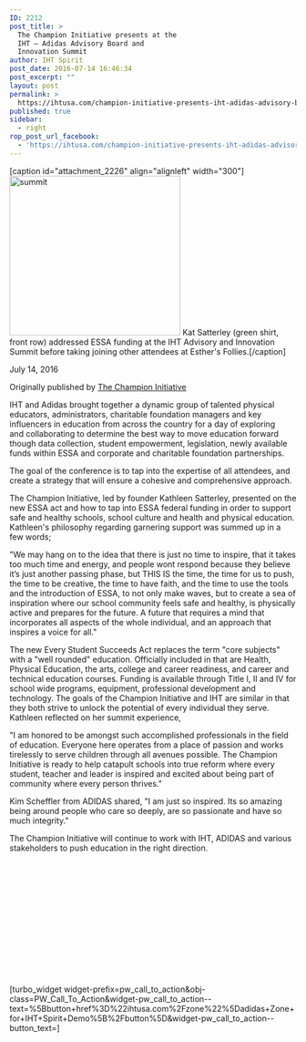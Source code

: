 ```yaml
---
ID: 2212
post_title: >
  The Champion Initiative presents at the
  IHT – Adidas Advisory Board and
  Innovation Summit
author: IHT Spirit
post_date: 2016-07-14 16:46:34
post_excerpt: ""
layout: post
permalink: >
  https://ihtusa.com/champion-initiative-presents-iht-adidas-advisory-board-innovation-summit/
published: true
sidebar:
  - right
rop_post_url_facebook:
  - 'https://ihtusa.com/champion-initiative-presents-iht-adidas-advisory-board-innovation-summit/?utm_source=ReviveOldPost&utm_medium=social&utm_campaign=ReviveOldPost'
---
```

<div class="flex_display flex_vbox" id="comp-ihkiojhf2_SinglePostMediaTop_MediaPost__0_0_dateAndAuthorAligner" data-reactid=".0.$SITE_ROOT.$desktop_siteRoot.$PAGES_CONTAINER.1.1.$SITE_PAGES.$mhqg1.1.$comp-ihkiojhf2.0.0.$child.$0.1.$1.$4">
<div class="flex_display" id="comp-ihkiojhf2_SinglePostMediaTop_MediaPost__0_0_dateAndAuthor" data-reactid=".0.$SITE_ROOT.$desktop_siteRoot.$PAGES_CONTAINER.1.1.$SITE_PAGES.$mhqg1.1.$comp-ihkiojhf2.0.0.$child.$0.1.$1.$4.$0">
<div class="s11" id="comp-ihkiojhf2_SinglePostMediaTop_MediaPost__0_0_date" data-reactid=".0.$SITE_ROOT.$desktop_siteRoot.$PAGES_CONTAINER.1.1.$SITE_PAGES.$mhqg1.1.$comp-ihkiojhf2.0.0.$child.$0.1.$1.$4.$0.$0">
<div class="s11_richTextContainer s11richTextContainer" id="comp-ihkiojhf2_SinglePostMediaTop_MediaPost__0_0_daterichTextContainer" data-reactid=".0.$SITE_ROOT.$desktop_siteRoot.$PAGES_CONTAINER.1.1.$SITE_PAGES.$mhqg1.1.$comp-ihkiojhf2.0.0.$child.$0.1.$1.$4.$0.$0.0">

[caption id="attachment_2226" align="alignleft" width="300"]<a href="https://ihtusa.com/wp-content/uploads/2016/07/Katfrontcenter.jpg"><img class="size-medium wp-image-2226" src="https://ihtusa.com/wp-content/uploads/2016/07/Katfrontcenter-300x280.jpg" alt="summit" width="300" height="280"></a> Kat Satterley (green shirt, front row) addressed ESSA funding at the IHT Advisory and Innovation Summit before taking joining other attendees at Esther's Follies.[/caption]
<p class="font_9">July 14, 2016</p>
<p class="font_9">Originally published by <a href="http://www.thechampioninitiative.com/#!The-Champion-Initiative-presents-at-the-IHT-–-Adidas-Advisory-Board-and-Innovation-Summit/mhqg1/565af49e0cf296b209017ef6" target="_blank">The Champion Initiative</a></p>

</div>
</div>
</div>
</div>
<div class="flex_display" id="SinglePostMediaInner_MediaPost__0_0" data-reactid=".0.$SITE_ROOT.$desktop_siteRoot.$PAGES_CONTAINER.1.1.$SITE_PAGES.$mhqg1.1.$comp-ihkiojhf2.0.0.$child.$0.1.$1.$5">
<p id="comp-ihkiojhf2_SinglePostMediaInner_MediaPost__0_0_1_def_0" class="flex_vbox" data-reactid=".0.$SITE_ROOT.$desktop_siteRoot.$PAGES_CONTAINER.1.1.$SITE_PAGES.$mhqg1.1.$comp-ihkiojhf2.0.0.$child.$0.1.$1.$5.$child">IHT and Adidas&nbsp;brought together a dynamic group of talented physical educators, administrators, charitable foundation managers and key influencers in education from across the country for a day of exploring and&nbsp;collaborating&nbsp;to determine the best way to move education forward though data collection, student empowerment, legislation, newly available funds within ESSA and corporate and charitable foundation partnerships.</p>
<p class="flex_vbox" data-reactid=".0.$SITE_ROOT.$desktop_siteRoot.$PAGES_CONTAINER.1.1.$SITE_PAGES.$mhqg1.1.$comp-ihkiojhf2.0.0.$child.$0.1.$1.$5.$child">The&nbsp;goal of the conference&nbsp;is to tap into the expertise of all attendees, and create a strategy that will ensure a cohesive and comprehensive approach.</p>

</div>
<!--more-->

The Champion Initiative, led by founder Kathleen Satterley, presented on the new ESSA act and how to tap into ESSA federal funding in order to support safe and healthy schools, school culture and health and physical education. Kathleen's philosophy regarding garnering support&nbsp;was&nbsp;summed up in a few words;

"We may hang on to the idea that there is just no time to inspire, that it takes too much time and energy, and people wont respond because they believe it’s just another passing phase, but THIS IS the time, the time for us to push, the time to be creative, the time to have faith, and the time to use the tools and the introduction of ESSA, to not only&nbsp;make waves, but to create a sea of inspiration where our school community feels safe and healthy, is physically active and prepares for the future. A future that requires a mind that incorporates all aspects of the whole individual, and an approach that inspires a voice for all."

The new Every Student Succeeds Act replaces the term "core subjects" with a "well rounded" education. Officially included in that are Health, Physical Education, the arts, college and career&nbsp;readiness, and career and technical education courses. Funding is available through Title I, II and IV for school wide programs, equipment, professional development and technology. The goals of the Champion Initiative and IHT are similar in that they both strive to unlock the potential of every individual they serve. Kathleen reflected on her summit experience,

"I am honored to be amongst such accomplished professionals in the field of education. Everyone here operates from a place of passion and works tirelessly to serve children through all avenues possible. The Champion Initiative is ready to help catapult schools into true reform where every student, teacher and leader is inspired and excited about being part of community where every person thrives."&nbsp;

Kim Scheffler from ADIDAS shared, "I am just so inspired. Its so amazing being around people who care so deeply,&nbsp;are so passionate and have so much integrity."

The Champion Initiative will continue to work with IHT, ADIDAS and various stakeholders to push education in the right direction.
<div class="flex_vbox" id="comp-ihkiojhf2_SinglePostMediaTop_MediaPost__0_0__type_MediaPost" data-reactid=".0.$SITE_ROOT.$desktop_siteRoot.$PAGES_CONTAINER.1.1.$SITE_PAGES.$mhqg1.1.$comp-ihkiojhf2.0.0.$child.$0.1.$1.$7">
<div class="s11" id="comp-ihkiojhf2_SinglePostMediaTop_MediaPost__0_0_mediaText" data-proxy-name="MediaLabel" data-reactid=".0.$SITE_ROOT.$desktop_siteRoot.$PAGES_CONTAINER.1.1.$SITE_PAGES.$mhqg1.1.$comp-ihkiojhf2.0.0.$child.$0.1.$1.$7.$0" data-width="630">
<div class="s11_richTextContainer s11richTextContainer" id="comp-ihkiojhf2_SinglePostMediaTop_MediaPost__0_0_mediaTextrichTextContainer" data-reactid=".0.$SITE_ROOT.$desktop_siteRoot.$PAGES_CONTAINER.1.1.$SITE_PAGES.$mhqg1.1.$comp-ihkiojhf2.0.0.$child.$0.1.$1.$7.$0.0">

&nbsp;

&nbsp;

&nbsp;

&nbsp;

&nbsp;

&nbsp;

&nbsp;

[turbo_widget widget-prefix=pw_call_to_action&amp;obj-class=PW_Call_To_Action&amp;widget-pw_call_to_action--text=%5Bbutton+href%3D%22ihtusa.com%2Fzone%22%5Dadidas+Zone+for+IHT+Spirit+Demo%5B%2Fbutton%5D&amp;widget-pw_call_to_action--button_text=]

&nbsp;

&nbsp;

&nbsp;

&nbsp;

&nbsp;

&nbsp;

&nbsp;

</div>
</div>
</div>